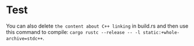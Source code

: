 # Test

You can also delete `the content about C++ linking` in build.rs and then use this command to compile:
`cargo rustc --release -- -l static:+whole-archive=stdc++`.
